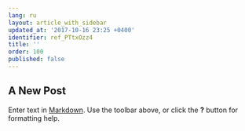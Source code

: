 ```yaml
---
lang: ru
layout: article_with_sidebar
updated_at: '2017-10-16 23:25 +0400'
identifier: ref_PTtxOzz4
title: ''
order: 100
published: false
---
```

## A New Post

Enter text in [Markdown](http://daringfireball.net/projects/markdown/). Use the toolbar above, or click the **?** button for formatting help.
